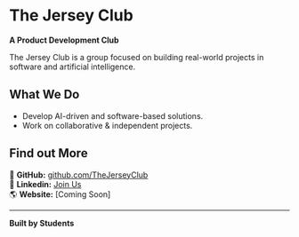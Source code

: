 # The Jersey Club  

**A Product Development Club**  

The Jersey Club is a group focused on building real-world projects in software and artificial intelligence.

## What We Do  
- Develop AI-driven and software-based solutions.  
- Work on collaborative & independent projects.

## Find out More

🔗 **GitHub:** [github.com/TheJerseyClub](https://github.com/TheJerseyClub)  
💬 **Linkedin:** [Join Us](#)  
🌎 **Website:** [Coming Soon]  

---

**Built by Students**
